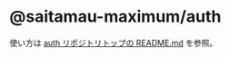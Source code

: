 # @saitamau-maximum/auth

使い方は [auth リポジトリトップの README.md](https://github.com/saitamau-maximum/auth/blob/main/README.md) を参照。
